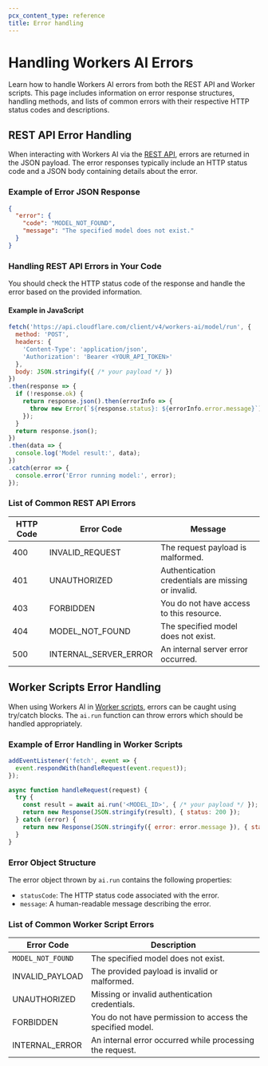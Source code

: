 ```yaml
---
pcx_content_type: reference
title: Error handling
---
```


# Handling Workers AI Errors

Learn how to handle Workers AI errors from both the REST API and Worker scripts. This page includes information on error response structures, handling methods, and lists of common errors with their respective HTTP status codes and descriptions.

## REST API Error Handling

When interacting with Workers AI via the [REST API](/workers-ai/get-started/rest-api/), errors are returned in the JSON payload. The error responses typically include an HTTP status code and a JSON body containing details about the error.

### Example of Error JSON Response

```json
{
  "error": {
    "code": "MODEL_NOT_FOUND",
    "message": "The specified model does not exist."
  }
}
```

### Handling REST API Errors in Your Code

You should check the HTTP status code of the response and handle the error based on the provided information.

#### Example in JavaScript

```js
fetch('https://api.cloudflare.com/client/v4/workers-ai/model/run', {
  method: 'POST',
  headers: {
    'Content-Type': 'application/json',
    'Authorization': 'Bearer <YOUR_API_TOKEN>'
  },
  body: JSON.stringify({ /* your payload */ })
})
.then(response => {
  if (!response.ok) {
    return response.json().then(errorInfo => {
      throw new Error(`${response.status}: ${errorInfo.error.message}`);
    });
  }
  return response.json();
})
.then(data => {
  console.log('Model result:', data);
})
.catch(error => {
  console.error('Error running model:', error);
});
```

### List of Common REST API Errors

| HTTP Code | Error Code            | Message                                            |
|-----------|-----------------------|----------------------------------------------------|
| 400       | INVALID_REQUEST       | The request payload is malformed.                  |
| 401       | UNAUTHORIZED          | Authentication credentials are missing or invalid. |
| 403       | FORBIDDEN             | You do not have access to this resource.           |
| 404       | MODEL_NOT_FOUND       | The specified model does not exist.                |
| 500       | INTERNAL_SERVER_ERROR | An internal server error occurred.                 |

## Worker Scripts Error Handling

When using Workers AI in [Worker scripts](/workers-ai/get-started/workers-wrangler/), errors can be caught using try/catch blocks. The `ai.run` function can throw errors which should be handled appropriately.

### Example of Error Handling in Worker Scripts

```js
addEventListener('fetch', event => {
  event.respondWith(handleRequest(event.request));
});

async function handleRequest(request) {
  try {
    const result = await ai.run('<MODEL_ID>', { /* your payload */ });
    return new Response(JSON.stringify(result), { status: 200 });
  } catch (error) {
    return new Response(JSON.stringify({ error: error.message }), { status: error.statusCode || 500 });
  }
}
```

### Error Object Structure

The error object thrown by `ai.run` contains the following properties:
- `statusCode`: The HTTP status code associated with the error.
- `message`: A human-readable message describing the error.

### List of Common Worker Script Errors

| Error Code         | Description                                              |
|--------------------|----------------------------------------------------------|
| `MODEL_NOT_FOUND`    | The specified model does not exist.                      |
| INVALID_PAYLOAD    | The provided payload is invalid or malformed.            |
| UNAUTHORIZED       | Missing or invalid authentication credentials.           |
| FORBIDDEN          | You do not have permission to access the specified model.|
| INTERNAL_ERROR     | An internal error occurred while processing the request. |